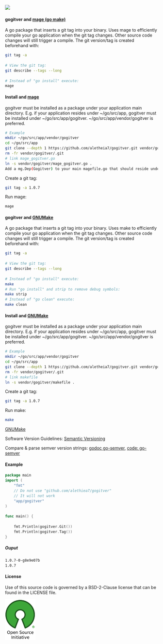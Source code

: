 [![](https://img.shields.io/badge/godoc-reference-blue.svg)](https://godoc.org/github.com/aletheia7/gogitver) 

#### gogitver and [mage (go make)](https://github.com/magefile/mage)
A go package that inserts a git tag into your binary. Uses mage to efficiently 
compile your go application when the git tag changes. Other source code changes
will still trigger a compile. The git version/tag is created beforehand with:
```bash
git tag -a

# View the git tag: 
git describe --tags --long

# Instead of "go install" execute:
mage
```

#### Install and [mage](https://github.com/magefile/mage)
gogitver must be installed as a package under your application main
directory. E.g. if your application resides under ~/go/src/app, 
gogitver must be installed under ~/go/src/app/gogitver. ~/go/src/app/vendor/gogitver
is preferred.

```bash
# Example
mkdir ~/go/src/app/vendor/gogitver
cd ~/go/src/app
git clone --depth 1 https://github.com/aletheia7/gogitver.git vendor/gogitver
rm -fr vendor/gogitver/.git
# link mage_gogitver.go 
ln -s vendor/gogitver/mage_gogitver.go .
Add a mg.Dep(Gogitver) to your main magefile.go that should reside under ~/go/src/app .
```
Create a git tag:
```bash
git tag -a 1.0.7
```
Run mage:
```bash
mage
```

#### gogitver and [GNUMake](https://www.gnu.org/software/make/manual/make.html)
A go package that inserts a git tag into your binary. Uses make to efficiently 
compile your go application when the git tag changes. Other source code changes
will still trigger a compile. The git version/tag is created beforehand with:
```bash
git tag -a

# View the git tag: 
git describe --tags --long

# Instead of "go install" execute:
make
# Run "go install" and strip to remove debug symbols:
make strip
# Instead of "go clean" execute:
make clean
```

#### Install and [GNUMake](https://www.gnu.org/software/make/manual/make.html)
gogitver must be installed as a package under your application main
directory. E.g. if your application resides under ~/go/src/app, 
gogitver must be installed under ~/go/src/app/gogitver. ~/go/src/app/vendor/gogitver
is preferred.

```bash
# Example
mkdir ~/go/src/app/vendor/gogitver
cd ~/go/src/app
git clone --depth 1 https://github.com/aletheia7/gogitver.git vendor/gogitver
rm -fr vendor/gogitver/.git
# link makefile
ln -s vendor/gogitver/makefile .
```
Create a git tag:
```bash
git tag -a 1.0.7
```
Run make:
```bash
make
```

[GNUMake](https://www.gnu.org/software/make/manual/make.html)

Software Version Guidelines: [Semantic Versioning](http://semver.org)

Compare & parse semver version strings: [godoc go-semver](http://godoc.org/code.google.com/p/go-semver/version), [code: go-semver](https://code.google.com/p/go-semver/) 
#### Example

```go
package main
import (
	"fmt"
	// Do not use "github.com/alethiea7/gogitver"
	// It will not work
	"app/gogitver"
)

func main() {

	fmt.Println(gogitver.Git())	
	fmt.Println(gogitver.Tag())
}
```
##### Ouput
```bash
1.0.7-0-g8e9e07b
1.0.7
```

#### License 

Use of this source code is governed by a BSD-2-Clause license that can be found
in the LICENSE file.

[![BSD-2-Clause License](osi_logo_100X133_90ppi_0.png)](https://opensource.org/)
